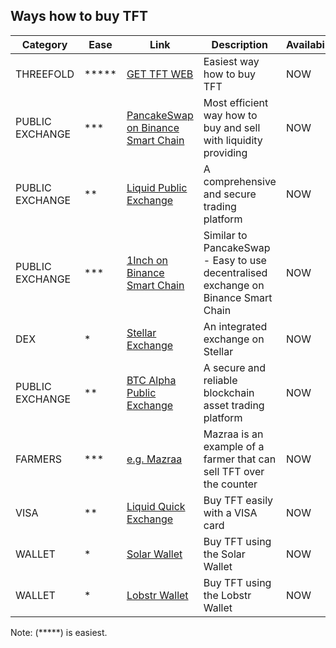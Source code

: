 ## Ways how to buy TFT

| Category        | Ease  | Link                                                   | Description                                                                        | Availability |
| --------------- | ----- | ------------------------------------------------------ | ---------------------------------------------------------------------------------- | ------------ |
| THREEFOLD       | ***** | [GET TFT WEB](https://gettft.com)                      | Easiest way how to buy TFT                                                         | NOW          |
| PUBLIC EXCHANGE | ***   | [PancakeSwap on Binance Smart Chain](tft_binance_defi) | Most efficient way how to buy and sell with liquidity providing                    | NOW          |
| PUBLIC EXCHANGE | **    | [Liquid Public Exchange](tft_liquid)                   | A comprehensive and secure trading platform                                        | NOW          |
| PUBLIC EXCHANGE | ***   | [1Inch on Binance Smart Chain](tft_1inch)              | Similar to PancakeSwap - Easy to use decentralised exchange on Binance Smart Chain | NOW          |
| DEX             | *     | [Stellar Exchange](tft_stellar_dex)                    | An integrated exchange on Stellar                                                  | NOW          |
| PUBLIC EXCHANGE | **    | [BTC Alpha Public Exchange](tft_btc_alpha)             | A secure and reliable blockchain asset trading platform                            | NOW          |
| FARMERS         | ***   | [e.g. Mazraa](https://www.mazraa.io/)                  | Mazraa is an example of a farmer that can sell TFT over the counter                | NOW          |
| VISA            | **    | [Liquid Quick Exchange](tft_liquid_quick_exchange)     | Buy TFT easily with a VISA card                                                    | NOW          |
| WALLET          | *     | [Solar Wallet](solar_wallet)                           | Buy TFT using the Solar Wallet                                                     | NOW          |
| WALLET          | *     | [Lobstr Wallet](lobstr_wallet)                         | Buy TFT using the Lobstr Wallet                                                    | NOW          |


Note: (*****) is easiest.